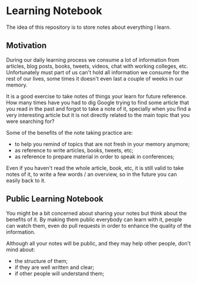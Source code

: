 # Learning Notebook

The idea of this repository is to store notes about everything I learn.


## Motivation

During our daily learning process we consume a lot of information from articles, blog posts, books, tweets, videos, chat with working colleges, etc. Unfortunately must part of us can't hold all information we consume for the rest of our lives, some times it doesn't even last a couple of weeks in our memory.

It is a good exercise to take notes of things your learn for future reference. How many times have you had to dig Google trying to find some article that you read in the past and forgot to take a note of it, specially when you find a very interesting article but it is not directly related to the main topic that you were searching for?

Some of the benefits of the note taking practice are:

- to help you remind of topics that are not fresh in your memory anymore;
- as reference to write articles, books, tweets, etc;
- as reference to prepare material in order to speak in conferences;

Even if you haven't read the whole article, book, etc, it is still valid to take notes of it, to write a few words / an overview, so in the future you can easily back to it.


## Public Learning Notebook

You might be a bit concerned about sharing your notes but think about the benefits of it. By making them public everybody can learn with it, people can watch them, even do pull requests in order to enhance the quality of the information.

Although all your notes will be public, and they may help other people, don't mind about:
- the structure of them;
- if they are well written and clear;
- if other people will understand them;
